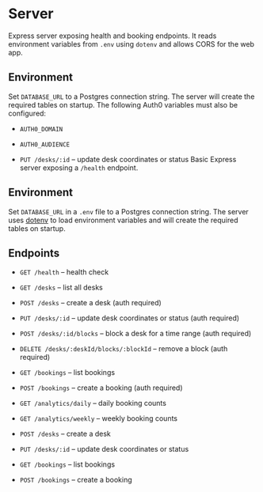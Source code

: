 # Server

Express server exposing health and booking endpoints. It reads environment variables from `.env` using `dotenv` and allows CORS for the web app.

## Environment

Set `DATABASE_URL` to a Postgres connection string. The server will create the
required tables on startup.
The following Auth0 variables must also be configured:

- `AUTH0_DOMAIN`
- `AUTH0_AUDIENCE`


- `PUT /desks/:id` – update desk coordinates or status
Basic Express server exposing a `/health` endpoint.

## Environment

Set `DATABASE_URL` in a `.env` file to a Postgres connection string. The server
uses [dotenv](https://github.com/motdotla/dotenv) to load environment
variables and will create the required tables on startup.


## Endpoints

- `GET /health` – health check
- `GET /desks` – list all desks
- `POST /desks` – create a desk (auth required)
- `PUT /desks/:id` – update desk coordinates or status (auth required)

- `POST /desks/:id/blocks` – block a desk for a time range (auth required)
- `DELETE /desks/:deskId/blocks/:blockId` – remove a block (auth required)

- `GET /bookings` – list bookings
- `POST /bookings` – create a booking (auth required)
- `GET /analytics/daily` – daily booking counts
- `GET /analytics/weekly` – weekly booking counts

- `POST /desks` – create a desk

- `PUT /desks/:id` – update desk coordinates or status

- `GET /bookings` – list bookings
- `POST /bookings` – create a booking

